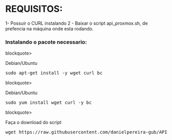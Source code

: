 # REQUISITOS:

1- Possuir o CURL instalando
2 - Baixar o script api_proxmox.sh, de prefencia na máquina onde esta rodando.



<h3>
Instalando o pacote necessario:
</h3>

blockquote> <p> Debian/Ubuntu</p> </blockquote>
<pre>sudo apt-get install -y wget curl bc</pre>

blockquote> <p> Debian/Ubuntu</p> </blockquote>
<pre>sudo yum install wget curl -y bc</pre>

blockquote> <p> Faça o download do script</p> </blockquote>
<pre>wget https://raw.githubusercontent.com/danielpereira-gub/API-PROXMOX_ZABBIX/main/ARQUIVOS/api_proxmox.sh bc</pre>



